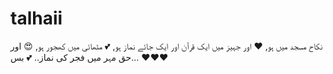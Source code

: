 # talhaii
نکاح مسجد میں ہو, ❤ اور جہیز میں ایک قرآن اور ایک جائے نماز ہو, 💕 مٹھائی میں کھجور ہو, 😍 اور حق مہر میں فجر کی نماز.. 💕 بس... ❤❤❤
